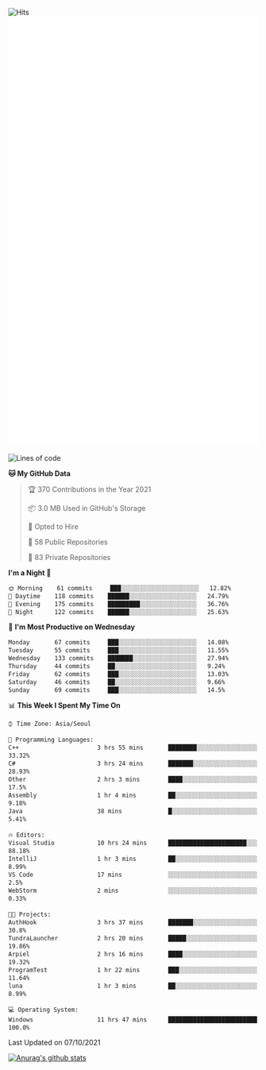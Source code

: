 ![Hits](https://hits.seeyoufarm.com/api/count/incr/badge.svg?url=https%3A%2F%2Fgithub.com%2Fkokose1234&count_bg=%2379C83D&title_bg=%23555555&icon=apple.svg&icon_color=%23E7E7E7&title=hits&edge_flat=false)
<br/>
![Metrics](https://github.com/kokose1234/kokose1234/blob/main/github-metrics.svg)

<!--START_SECTION:waka-->
![Lines of code](https://img.shields.io/badge/From%20Hello%20World%20I%27ve%20Written-11.9%20million%20lines%20of%20code-blue)

**🐱 My GitHub Data** 

> 🏆 370 Contributions in the Year 2021
 > 
> 📦 3.0 MB Used in GitHub's Storage 
 > 
> 💼 Opted to Hire
 > 
> 📜 58 Public Repositories 
 > 
> 🔑 83 Private Repositories  
 > 
**I'm a Night 🦉** 

```text
🌞 Morning    61 commits     ███░░░░░░░░░░░░░░░░░░░░░░   12.82% 
🌆 Daytime    118 commits    ██████░░░░░░░░░░░░░░░░░░░   24.79% 
🌃 Evening    175 commits    █████████░░░░░░░░░░░░░░░░   36.76% 
🌙 Night      122 commits    ██████░░░░░░░░░░░░░░░░░░░   25.63%

```
📅 **I'm Most Productive on Wednesday** 

```text
Monday       67 commits     ███░░░░░░░░░░░░░░░░░░░░░░   14.08% 
Tuesday      55 commits     ███░░░░░░░░░░░░░░░░░░░░░░   11.55% 
Wednesday    133 commits    ███████░░░░░░░░░░░░░░░░░░   27.94% 
Thursday     44 commits     ██░░░░░░░░░░░░░░░░░░░░░░░   9.24% 
Friday       62 commits     ███░░░░░░░░░░░░░░░░░░░░░░   13.03% 
Saturday     46 commits     ██░░░░░░░░░░░░░░░░░░░░░░░   9.66% 
Sunday       69 commits     ███░░░░░░░░░░░░░░░░░░░░░░   14.5%

```


📊 **This Week I Spent My Time On** 

```text
⌚︎ Time Zone: Asia/Seoul

💬 Programming Languages: 
C++                      3 hrs 55 mins       ████████░░░░░░░░░░░░░░░░░   33.32% 
C#                       3 hrs 24 mins       ███████░░░░░░░░░░░░░░░░░░   28.93% 
Other                    2 hrs 3 mins        ████░░░░░░░░░░░░░░░░░░░░░   17.5% 
Assembly                 1 hr 4 mins         ██░░░░░░░░░░░░░░░░░░░░░░░   9.18% 
Java                     38 mins             █░░░░░░░░░░░░░░░░░░░░░░░░   5.41%

🔥 Editors: 
Visual Studio            10 hrs 24 mins      ██████████████████████░░░   88.18% 
IntelliJ                 1 hr 3 mins         ██░░░░░░░░░░░░░░░░░░░░░░░   8.99% 
VS Code                  17 mins             ░░░░░░░░░░░░░░░░░░░░░░░░░   2.5% 
WebStorm                 2 mins              ░░░░░░░░░░░░░░░░░░░░░░░░░   0.33%

🐱‍💻 Projects: 
AuthHook                 3 hrs 37 mins       ███████░░░░░░░░░░░░░░░░░░   30.8% 
TundraLauncher           2 hrs 20 mins       █████░░░░░░░░░░░░░░░░░░░░   19.86% 
Arpiel                   2 hrs 16 mins       ████░░░░░░░░░░░░░░░░░░░░░   19.32% 
ProgramTest              1 hr 22 mins        ███░░░░░░░░░░░░░░░░░░░░░░   11.64% 
luna                     1 hr 3 mins         ██░░░░░░░░░░░░░░░░░░░░░░░   8.99%

💻 Operating System: 
Windows                  11 hrs 47 mins      █████████████████████████   100.0%

```


 Last Updated on 07/10/2021
<!--END_SECTION:waka-->

[![Anurag's github stats](https://github-readme-stats.vercel.app/api?username=kokose1234&theme=dracula)](https://github.com/anuraghazra/github-readme-stats)



	
